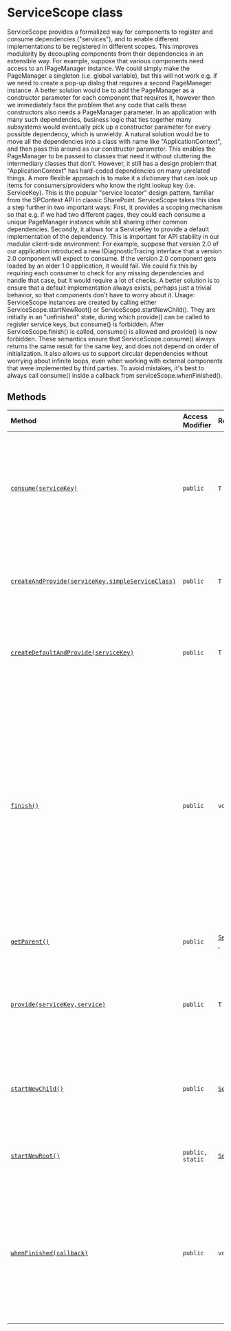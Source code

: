 # ServiceScope class







ServiceScope provides a formalized way for components to register and consume dependencies ("services"), and to enable different implementations to be registered in different scopes. This improves modularity by decoupling components from their dependencies in an extensible way. For example, suppose that various components need access to an IPageManager instance. We could simply make the PageManager a singleton (i.e. global variable), but this will not work e.g. if we need to create a pop-up dialog that requires a second PageManager instance. A better solution would be to add the PageManager as a constructor parameter for each component that requires it, however then we immediately face the problem that any code that calls these constructors also needs a PageManager parameter. In an application with many such dependencies, business logic that ties together many subsystems would eventually pick up a constructor parameter for every possible dependency, which is unwieldy. A natural solution would be to move all the dependencies into a class with name like "ApplicationContext", and then pass this around as our constructor parameter. This enables the PageManager to be passed to classes that need it without cluttering the intermediary classes that don't. However, it still has a design problem that "ApplicationContext" has hard-coded dependencies on many unrelated things. A more flexible approach is to make it a dictionary that can look up items for consumers/providers who know the right lookup key (i.e. ServiceKey). This is the popular "service locator" design pattern, familiar from the SPContext API in classic SharePoint. ServiceScope takes this idea a step further in two important ways: First, it provides a scoping mechanism so that e.g. if we had two different pages, they could each consume a unique PageManager instance while still sharing other common dependencies. Secondly, it allows for a ServiceKey to provide a default implementation of the dependency. This is important for API stability in our modular client-side environment: For example, suppose that version 2.0 of our application introduced a new IDiagnosticTracing interface that a version 2.0 component will expect to consume. If the version 2.0 component gets loaded by an older 1.0 application, it would fail. We could fix this by requiring each consumer to check for any missing dependencies and handle that case, but it would require a lot of checks. A better solution is to ensure that a default implementation always exists, perhaps just a trivial behavior, so that components don't have to worry about it. Usage: ServiceScope instances are created by calling either ServiceScope.startNewRoot() or ServiceScope.startNewChild(). They are initially in an "unfinished" state, during which provide() can be called to register service keys, but consume() is forbidden. After ServiceScope.finish() is called, consume() is allowed and provide() is now forbidden. These semantics ensure that ServiceScope.consume() always returns the same result for the same key, and does not depend on order of initialization. It also allows us to support circular dependencies without worrying about infinite loops, even when working with external components that were implemented by third parties. To avoid mistakes, it's best to always call consume() inside a callback from serviceScope.whenFinished().






## Methods

| Method	   | Access Modifier | Returns	| Description|
|:-------------|:----|:-------|:-----------|
|[`consume(serviceKey)`](consume-servicescope.md)     | `public` | `T` | Components should call this function to "consume" a dependency, i.e. look up the serviceKey and return the registered service instance. If the instance cannot be found, then a default instance will be autocreated and registered with the root ServiceScope. |
|[`createAndProvide(serviceKey,simpleServiceClass)`](createandprovide-servicescope.md)     | `public` | `T` | This is a shorthand function that its equivalent to constructing a new instance of the simpleServiceClass, then registering it by calling ServiceScope.provide(). |
|[`createDefaultAndProvide(serviceKey)`](createdefaultandprovide-servicescope.md)     | `public` | `T` | This is a shorthand function that constructs the default implementation of the specified serviceKey, and then registers it by calling ServiceScope.provide(). |
|[`finish()`](finish-servicescope.md)     | `public` | `void` | When a ServiceScope is first started, it is in an "unfinished" state where provide() is allowed but consume() is not allowed. After calling finish(), then consume() is allowed but provide() is not allowed. This formalism completely eliminates a number of tricky bugs such as: Scope2 is a child of Scope1, and Scope1 provides instance A1 of interface A; if someone consumes A1 from Scope2 (via inheritance) before Scope2.provide() is called with A2, then a subsequent call to Scope2.consume() might return a different result than the previous call, which would be very confusing for developers. |
|[`getParent()`](getparent-servicescope.md)     | `public` | [`ServiceScope `](../../sp-core-library.api/class/servicescope.md),` undefined` | Returns the parent of the current ServiceScope, or undefined if this is a root scope. |
|[`provide(serviceKey,service)`](provide-servicescope.md)     | `public` | `T` | ServiceScope.provide() is used to register an implemententation of the given serviceKey for the current scope. It may only be used when the ServiceScope is in an "unfinished" state, i.e. before finish() has been called. |
|[`startNewChild()`](startnewchild-servicescope.md)     | `public` | [`ServiceScope`](../../sp-core-library.api/class/servicescope.md) | Constructs a new ServiceScope that is a child of the current scope. For any keys that are not explicitly provided by the child scope, the parent hierarchy will be consulted. |
|[`startNewRoot()`](startnewroot-servicescope.md)     | `public, static` | [`ServiceScope`](../../sp-core-library.api/class/servicescope.md) | Create a new root-level ServiceScope. Only root-level scopes have the ability to autocreate default implementations of ServiceKeys. |
|[`whenFinished(callback)`](whenfinished-servicescope.md)     | `public` | `void` | It is an error to call ServiceScope.consume() before finish() has been called. The most reliable way to protect your component against this error is to perform the consume() calls inside a whenFinished() callback. If the service scope is already finished, then the callback will be executed immediately; otherwise, it will be executed later when the scope is finished. |





